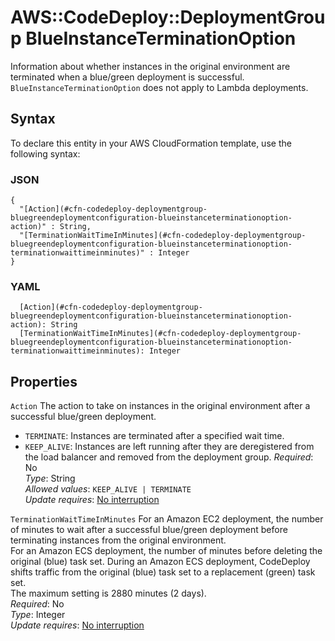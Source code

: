 # AWS::CodeDeploy::DeploymentGroup BlueInstanceTerminationOption<a name="aws-properties-codedeploy-deploymentgroup-blueinstanceterminationoption"></a>

Information about whether instances in the original environment are terminated when a blue/green deployment is successful\. `BlueInstanceTerminationOption` does not apply to Lambda deployments\. 

## Syntax<a name="aws-properties-codedeploy-deploymentgroup-blueinstanceterminationoption-syntax"></a>

To declare this entity in your AWS CloudFormation template, use the following syntax:

### JSON<a name="aws-properties-codedeploy-deploymentgroup-blueinstanceterminationoption-syntax.json"></a>

```
{
  "[Action](#cfn-codedeploy-deploymentgroup-bluegreendeploymentconfiguration-blueinstanceterminationoption-action)" : String,
  "[TerminationWaitTimeInMinutes](#cfn-codedeploy-deploymentgroup-bluegreendeploymentconfiguration-blueinstanceterminationoption-terminationwaittimeinminutes)" : Integer
}
```

### YAML<a name="aws-properties-codedeploy-deploymentgroup-blueinstanceterminationoption-syntax.yaml"></a>

```
  [Action](#cfn-codedeploy-deploymentgroup-bluegreendeploymentconfiguration-blueinstanceterminationoption-action): String
  [TerminationWaitTimeInMinutes](#cfn-codedeploy-deploymentgroup-bluegreendeploymentconfiguration-blueinstanceterminationoption-terminationwaittimeinminutes): Integer
```

## Properties<a name="aws-properties-codedeploy-deploymentgroup-blueinstanceterminationoption-properties"></a>

`Action`  <a name="cfn-codedeploy-deploymentgroup-bluegreendeploymentconfiguration-blueinstanceterminationoption-action"></a>
The action to take on instances in the original environment after a successful blue/green deployment\.  
+  `TERMINATE`: Instances are terminated after a specified wait time\.
+  `KEEP_ALIVE`: Instances are left running after they are deregistered from the load balancer and removed from the deployment group\.
*Required*: No  
*Type*: String  
*Allowed values*: `KEEP_ALIVE | TERMINATE`  
*Update requires*: [No interruption](https://docs.aws.amazon.com/AWSCloudFormation/latest/UserGuide/using-cfn-updating-stacks-update-behaviors.html#update-no-interrupt)

`TerminationWaitTimeInMinutes`  <a name="cfn-codedeploy-deploymentgroup-bluegreendeploymentconfiguration-blueinstanceterminationoption-terminationwaittimeinminutes"></a>
For an Amazon EC2 deployment, the number of minutes to wait after a successful blue/green deployment before terminating instances from the original environment\.  
 For an Amazon ECS deployment, the number of minutes before deleting the original \(blue\) task set\. During an Amazon ECS deployment, CodeDeploy shifts traffic from the original \(blue\) task set to a replacement \(green\) task set\.   
 The maximum setting is 2880 minutes \(2 days\)\.   
*Required*: No  
*Type*: Integer  
*Update requires*: [No interruption](https://docs.aws.amazon.com/AWSCloudFormation/latest/UserGuide/using-cfn-updating-stacks-update-behaviors.html#update-no-interrupt)